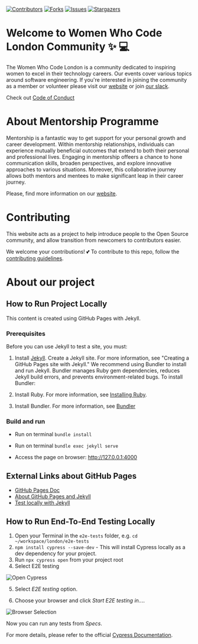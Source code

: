 [![Contributors][contributors-shield]][contributors-url]
[![Forks][forks-shield]][forks-url]
[![Issues][issues-shield]][issues-url]
[![Stargazers][stars-shield]][stars-url]

# Welcome to Women Who Code London Community :sparkles: :computer:

The Women Who Code London is a community dedicated to inspiring women to excel in their technology careers. Our events cover various topics around software engineering.
If you're interested in joining the community as a member or volunteer please visit our [website](https://www.womenwhocode.com/london) or join [our slack](https://bit.ly/wwcodelondonslack).

Check out [Code of Conduct](https://www.womenwhocode.com/codeofconduct/)

# About Mentorship Programme

Mentorship is a fantastic way to get support for your personal growth and career development. Within mentorship relationships,  individuals can experience mutually beneficial outcomes that extend to both their personal and professional lives. Engaging in mentorship offeers a chance to hone communication skills, broaden perspectives, and explore innovative approaches to various situations. Moreover, this collaborative journey allows both mentors and mentees to make significant leap in their career journey.

Please, find more information on our [website](https://womenwhocode.github.io/london).

# Contributing

This website acts as a project to help introduce people to the Open Source community, and allow transition from newcomers to contributors easier.

We welcome your contributions! 💕 To contribute to this repo, follow the [contributing guidelines](CONTRIBUTING.md).

# About our project

## How to Run Project Locally

This content is created using GitHub Pages with Jekyll. 

### Prerequisites
Before you can use Jekyll to test a site, you must:

1. Install [Jekyll](https://jekyllrb.com/docs/installation/).
Create a Jekyll site. For more information, see "Creating a GitHub Pages site with Jekyll."
We recommend using Bundler to install and run Jekyll. Bundler manages Ruby gem dependencies, reduces Jekyll build errors, and prevents environment-related bugs. To install Bundler:

2. Install Ruby. For more information, see [Installing Ruby](https://www.ruby-lang.org/en/documentation/installation/).
   
3. Install Bundler. For more information, see [Bundler](https://bundler.io/)

### Build and run

- Run on terminal `bundle install`

- Run on terminal `bundle exec jekyll serve`

- Access the page on browser: http://127.0.0.1:4000


## External Links about GitHub Pages

* [GitHub Pages Doc](https://docs.github.com/en/pages) 
* [About GitHub Pages and Jekyll](https://docs.github.com/en/pages/setting-up-a-github-pages-site-with-jekyll/about-github-pages-and-jekyll)
* [Test locally with Jekyll](https://docs.github.com/en/pages/setting-up-a-github-pages-site-with-jekyll/testing-your-github-pages-site-locally-with-jekyll)


## How to Run End-To-End Testing Locally

1. Open your Terminal in the `e2e-tests` folder, e.g. `cd ~/workspace/london/e2e-tests`
2. `npm install cypress --save-dev` - This will install Cypress locally as a dev dependency for your project.
3. Run `npx cypress open` from your project root
4. Select E2E testing

![Open Cypress](https://i.ibb.co/4VNPFjf/welcome-cypress.png)

5. Select *E2E testing* option.

6. Choose your browser and click *Start E2E testing in..*..

![Browser Selection](https://i.ibb.co/kQxJpmJ/browser-selection.png)

Now you can run any tests from *Specs*.

For more details, please refer to the official [Cypress Documentation](https://docs.cypress.io/guides/overview/why-cypress).


<!-- MARKDOWN LINKS & IMAGES -->
[contributors-shield]: https://img.shields.io/github/contributors/WomenWhoCode/london?style=flat-square
[contributors-url]: https://github.com/WomenWhoCode/london/graphs/contributors
[forks-shield]: https://img.shields.io/github/forks/WomenWhoCode/london?style=flat-square
[forks-url]: https://github.com/WomenWhoCode/london/network/members
[stars-shield]: https://img.shields.io/github/stars/WomenWhoCode/london?style=flat-square
[stars-url]: https://github.com/WomenWhoCode/london/stargazers
[issues-shield]: https://img.shields.io/github/issues/WomenWhoCode/london?style=flat-square
[issues-url]: https://github.com/WomenWhoCode/london/issues/